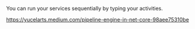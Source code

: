 You can run your services sequentially by typing your activities.


https://yucelarts.medium.com/pipeline-engine-in-net-core-98aee75310be

